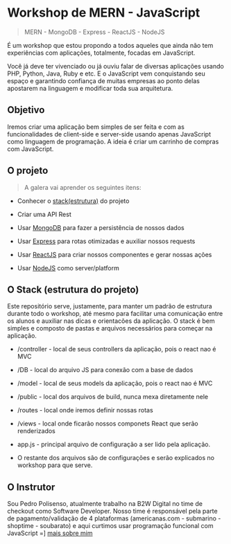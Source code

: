 # Workshop de MERN - JavaScript

> MERN - MongoDB - Express - ReactJS - NodeJS

É um workshop que estou propondo a todos aqueles que ainda não tem experiências com aplicações, totalmente, focadas em JavaScript. 

Você já deve ter vivenciado ou já ouviu falar de diversas aplicações usando PHP, Python, Java, Ruby e etc. E o JavaScript vem conquistando seu espaço e garantindo confiança de muitas empresas ao ponto delas apostarem na linguagem e modificar toda sua arquitetura.


## Objetivo

Iremos criar uma aplicação bem simples de ser feita e com as funcionalidades de client-side e server-side usando apenas JavaScript como linguagem de programação. A ideia é criar um carrinho de compras com JavaScript.


## O projeto

> A galera vai aprender os seguintes itens:

- Conhecer o [stack(estrutura)](install.md) do projeto

- Criar uma API Rest

- Usar [MongoDB](https://www.mongodb.org/) para fazer a persistência de nossos dados

- Usar [Express](http://expressjs.com/pt-br/) para rotas otimizadas e auxiliar nossos requests

- Usar [ReactJS](https://facebook.github.io/react/) para criar nossos componentes e gerar nossas ações

- Usar [NodeJS]() como server/platform


## O Stack (estrutura do projeto)

Este repositório serve, justamente, para manter um padrão de estrutura durante todo o workshop, até mesmo para facilitar uma comunicação entre os alunos e auxiliar nas dicas e orientacões da aplicação. O stack é bem simples e composto de pastas e arquivos necessários para começar na aplicação.

* /controller - local de seus controllers da aplicação, pois o react nao é MVC

* /DB - local do arquivo JS para conexão com a base de dados

* /model - local de seus models da aplicação, pois o react nao é MVC

* /public - local dos arquivos de build, nunca mexa diretamente nele

* /routes - local onde iremos definir nossas rotas

* /views - local onde ficarão nossos componets React que serão renderizados

* app.js - principal arquivo de configuração a ser lido pela aplicação.

* O restante dos arquivos são de configurações e serão explicados no workshop para que serve.


## O Instrutor

Sou Pedro Polisenso, atualmente trabalho na B2W Digital no time de checkout como Software Developer. Nosso time é responsável pela parte de pagamento/validação de 4 plataformas (americanas.com - submarino - shoptime - soubarato) e aqui curtimos usar programação funcional com JavaScript =] [mais sobre mim](https://www.linkedin.com/in/pedropolisenso)